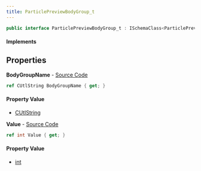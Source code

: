 ```yaml
---
title: ParticlePreviewBodyGroup_t
---
```


```csharp
public interface ParticlePreviewBodyGroup_t : ISchemaClass<ParticlePreviewBodyGroup_t>, ISchemaField, ISchemaClass, INativeHandle
```

#### Implements

## Properties

**BodyGroupName** - [Source Code](https://github.com/swiftly-solution/swiftlys2/blob/master/managed/src/SwiftlyS2.Generated/Schemas/Interfaces/ParticlePreviewBodyGroup_t.cs#L16)

```csharp
ref CUtlString BodyGroupName { get; }
```

#### Property Value

- [CUtlString](/docs/api/shared/natives/cutlstring)

**Value** - [Source Code](https://github.com/swiftly-solution/swiftlys2/blob/master/managed/src/SwiftlyS2.Generated/Schemas/Interfaces/ParticlePreviewBodyGroup_t.cs#L18)

```csharp
ref int Value { get; }
```

#### Property Value

- [int](https://learn.microsoft.com/dotnet/api/system.int32)

